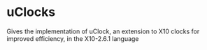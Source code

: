 # uClocks
Gives the implementation of uClock, an extension to X10 clocks for improved efficiency, in the X10-2.6.1 language

